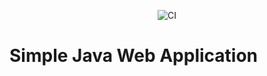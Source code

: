 <p align="center"><img src="https://github.com/ManojCSE17/java-github-app/workflows/Main%20CI/badge.svg?branch=master&event=push" alt="CI" /></p>

# Simple Java Web Application